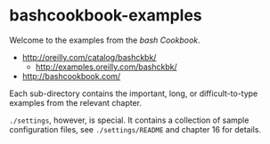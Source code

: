 # bashcookbook-examples

Welcome to the examples from the _bash Cookbook_.
* http://oreilly.com/catalog/bashckbk/
  * http://examples.oreilly.com/bashckbk/
* http://bashcookbook.com/

Each sub-directory contains the important, long, or difficult-to-type
examples from the relevant chapter.

`./settings`, however, is special. It contains a collection of sample
configuration files, see `./settings/README` and chapter 16 for details.

